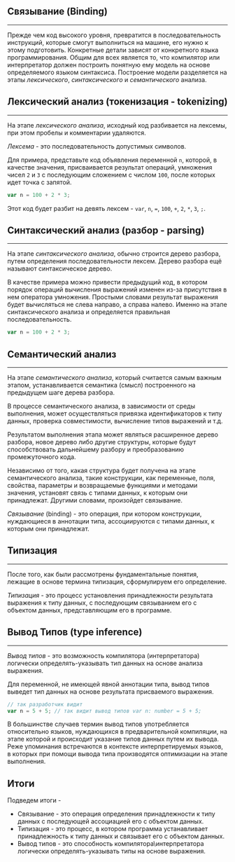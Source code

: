 ## Связывание (Binding)
________________

Прежде чем код высокого уровня, превратится в последовательность инструкций, которые смогут выполниться на машине, его нужно к этому подготовить. Конкретные детали зависят от конкретного языка программирования. Общим для всех является то, что компилятор или интерпретатор должен построить понятную ему модель на основе определяемого языком синтаксиса. Построение модели разделяется на этапы *лексического*, *синтаксического* и *семантического* анализа.


## Лексический анализ (токенизация - tokenizing)
________________

На этапе *лексического анализа*, исходный код разбивается на лексемы, при этом пробелы и комментарии удаляются.


*Лексема* - это последовательность допустимых символов. 


Для примера, представьте код объявления переменной `n`, которой, в качестве значения, присваивается результат операций, умножения чисел `2` и `3` с последующим сложением с числом `100`, после которых идет точка с запятой.

~~~~~typescript
var n = 100 + 2 * 3;
~~~~~

Этот код будет разбит на девять лексем - `var`, `n`, `=`, `100`, `+`, `2`, `*`, `3`, `;`.


## Синтаксический анализ (разбор - parsing)
________________

На этапе *синтаксического анализа*, обычно строится дерево разбора, путем определения последовательности лексем. Дерево разбора ещё называют  синтаксическое дерево.

В качестве примера можно привести предыдущий код, в котором порядок операций вычисления выражений изменен из-за присутствия в нем оператора умножения. Простыми словами результат выражения будет вычисляться не слева направо, а справа налево. Именно на этапе синтаксического анализа и определяется правильная последовательность.

~~~~~typescript
var n = 100 + 2 * 3;
~~~~~


## Семантический анализ
________________

На этапе *семантического анализа*, который считается самым важным этапом, устанавливается семантика (смысл) построенного на предыдущем шаге дерева разбора. 


В процессе семантического анализа, в зависимости от среды выполнения, может осуществляться привязка идентификаторов к типу данных, проверка совместимости, вычисление типов выражений и т.д.

Результатом выполнения этапа может являться расширенное дерево разбора, новое дерево либо другие структуры, которые будут способствовать дальнейшему разбору и преобразованию промежуточного  кода.

Независимо от того, какая структура будет получена на этапе семантического анализа, такие конструкции, как переменные, поля, свойства, параметры и возвращаемые функциями и методами значения, установят связь с типами данных, к которым они принадлежат. Другими словами, произойдет связывание.

*Связывание* (binding) - это операция, при котором конструкции, нуждающиеся в аннотации типа, ассоциируются с типами данных, к которым они принадлежат.


## Типизация
________________

После того, как были рассмотрены фундаментальные понятия, лежащие в основе термина типизация, сформулируем его определение.

*Типизация* - это процесс установления принадлежности результата выражения к типу данных, с последующим связыванием его с объектом данных, представляющим его в программе.


## Вывод Типов (type inference)
________________

*Вывод типов* - это возможность компилятора (интерпретатора) логически определять-указывать тип данных на основе анализа выражения.

Для переменной, не имеющей явной аннотации типа, вывод типов выведет тип данных на основе результата присваемого выражения. 

~~~~~typescript
// так разработчик видит
var n = 5 + 5; // так видит вывод типов var n: number = 5 + 5;
~~~~~

В большинстве случаев термин вывод типов употребляется относительно языков, нуждающихся в предварительной компиляции, на этапе которой и происходит указание типов данных путем их вывода. Реже упоминания встречаются в контексте интерпретируемых языков, в которых при помощи вывода типа производятся оптимизации на этапе выполнения.


## Итоги

Подведем итоги - 

- Связывание - это операция определения принадлежности к типу данных с последующей ассоциацией его с объектом данных.
- Типизация - это процесс, в котором программа устанавливает принадлежность к типу данных и связывает его с объектом данных.
- Вывод типов - это способность компилятора\интерпретатора логически определять-указывать типы на основе выражения.
